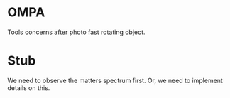 # OMPA
Tools concerns after photo fast rotating object.

# Stub
We need to observe the matters spectrum first.
Or, we need to implement details on this.

